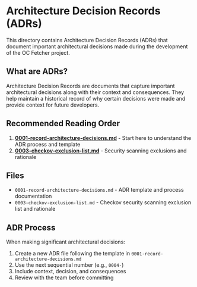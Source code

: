 # Architecture Decision Records (ADRs)

This directory contains Architecture Decision Records (ADRs) that document important architectural decisions made during the development of the OC Fetcher project.

## What are ADRs?

Architecture Decision Records are documents that capture important architectural decisions along with their context and consequences. They help maintain a historical record of why certain decisions were made and provide context for future developers.

## Recommended Reading Order

1. **[0001-record-architecture-decisions.md](0001-record-architecture-decisions.md)** - Start here to understand the ADR process and template
2. **[0003-checkov-exclusion-list.md](0003-checkov-exclusion-list.md)** - Security scanning exclusions and rationale

## Files

- `0001-record-architecture-decisions.md` - ADR template and process documentation
- `0003-checkov-exclusion-list.md` - Checkov security scanning exclusion list and rationale

## ADR Process

When making significant architectural decisions:

1. Create a new ADR file following the template in `0001-record-architecture-decisions.md`
2. Use the next sequential number (e.g., `0004-`)
3. Include context, decision, and consequences
4. Review with the team before committing
